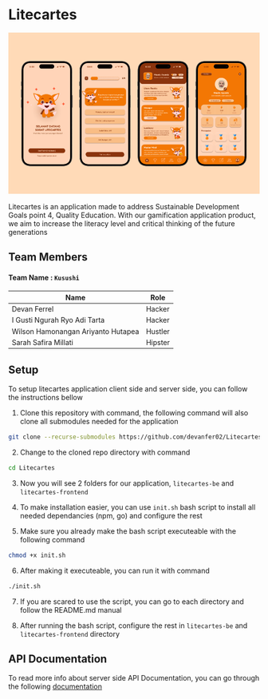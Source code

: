# Litecartes

![mockup](./public/mockup.png)

Litecartes is an application made to address Sustainable Development Goals point 4, Quality Education. With our gamification application product, we aim to increase the literacy level and critical thinking of the future generations

## Team Members
#### Team Name : ```Kusushi```

Name | Role
-- |--
Devan Ferrel | Hacker
I Gusti Ngurah Ryo Adi Tarta | Hacker
Wilson Hamonangan Ariyanto Hutapea  | Hustler
Sarah Safira Millati | Hipster

## Setup
To setup litecartes application client side and server side, you can follow the instructions bellow

1. Clone this repository with command, the following command will also clone all submodules needed for the application
```zsh
git clone --recurse-submodules https://github.com/devanfer02/Litecartes.git
```

2. Change to the cloned repo directory with command
```zsh
cd Litecartes
```

3. Now you will see 2 folders for our application, ```litecartes-be``` and ```litecartes-frontend```

4. To make installation easier, you can use ```init.sh``` bash script to install all needed dependancies (npm, go) and configure the rest

5. Make sure you already make the bash script executeable with the following command 
```zsh
chmod +x init.sh
```

6. After making it executeable, you can run it with command
```zsh
./init.sh
```

7. If you are scared to use the script, you can go to each directory and follow the README.md manual

8. After running the bash script, configure the rest in ```litecartes-be``` and ```litecartes-frontend``` directory

## API Documentation
To read more info about server side API Documentation, you can go through the following [documentation](./litecartes-be/docs/DOCUMENTATION.md)

